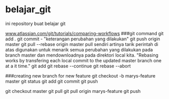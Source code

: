 # belajar_git
ini repository buat belajar git 

www.atlassian.com/git/tutorials/comparing-workflows
###git command
git add . 
git commit - "keterangan perubahan yang dilakukan"
git push origin master
git pull --rebase origin master
  pull sendiri artinya tarik
  perintah di atas digunakan untuk menarik semua perubahan yang dilakukan pada branch master dan mendownloadnya
  pada direktori local kita.
  "Rebasing works by transfering each local commit to the updated master branch one at a it time."
git add <some file yang dibuat>
git rebase --continue
git rebase --abort


###creating new branch for new feature
git checkout -b marys-feature master
git status
git add <some file that have been change>
git commit
git push


git checkout master
git pull
git pull origin marys-feature
git push

